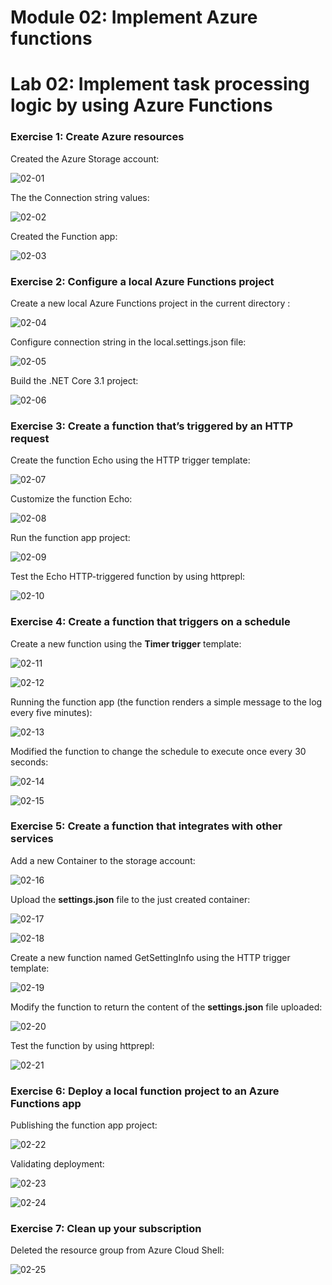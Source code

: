 # Module 02: Implement Azure functions



# Lab 02: Implement task processing logic by using Azure Functions



### Exercise 1: Create Azure resources

Created the Azure Storage account:

![02-01](Images/02-01.png)

The the Connection string values:

![02-02](Images/02-02.png)

Created the Function app:

![02-03](Images/02-03.png)

### Exercise 2: Configure a local Azure Functions project

Create a new local Azure Functions project in the current directory :

![02-04](Images/02-04.png)

Configure connection string in the local.settings.json file:

![02-05](Images/02-05.png)

Build the .NET Core 3.1 project:

![02-06](Images/02-06.png)

### Exercise 3: Create a function that’s triggered by an HTTP request

Create the function Echo using the HTTP trigger template:

![02-07](Images/02-07.png)

Customize the function Echo:

![02-08](Images/02-08.png)

Run the function app project:

![02-09](Images/02-09.png)

Test the Echo HTTP-triggered function by using httprepl:

![02-10](Images/02-10.png)

### Exercise 4: Create a function that triggers on a schedule

Create a new function using the **Timer trigger** template:

![02-11](Images/02-11.png)

![02-12](Images/02-12.png)

Running the function app (the function renders a simple message to the log every five minutes):

![02-13](Images/02-13.png)

Modified the function to change the schedule to execute once every 30 seconds:

![02-14](Images/02-14.png)

![02-15](Images/02-15.png)

### Exercise 5: Create a function that integrates with other services

Add a new  Container to the storage account:

![02-16](Images/02-16.png)

Upload the **settings.json** file to the just created container:

 ![02-17](Images/02-17.png)

![02-18](Images/02-18.png)

Create a new function named GetSettingInfo using the HTTP trigger template:

![02-19](Images/02-19.png)

Modify the function to return the content of the **settings.json**  file uploaded:

![02-20](Images/02-20.png)

Test the function by using httprepl:

![02-21](Images/02-21.png)

### Exercise 6: Deploy a local function project to an Azure Functions app

Publishing the function app project:

![02-22](Images/02-22.png)

Validating deployment:

![02-23](Images/02-23.png)

![02-24](Images/02-24.png)



### Exercise 7: Clean up your subscription

Deleted the resource group from Azure Cloud Shell:

![02-25](Images/02-25.png)

